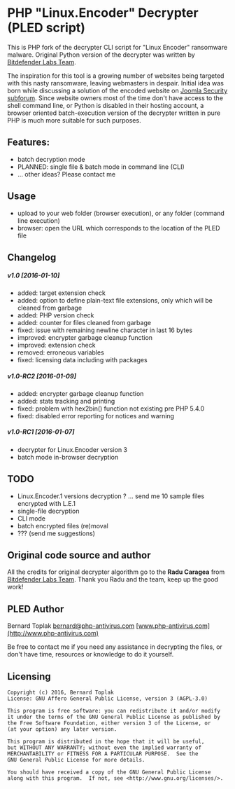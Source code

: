 #  PHP "Linux.Encoder" Decrypter (PLED script)

This is PHP fork of the decrypter CLI script for "Linux Encoder" ransomware malware.
Original Python version of the decrypter was written by [Bitdefender Labs Team](https://labs.bitdefender.com/2016/01/third-iteration-of-linux-ransomware-still-not-ready-for-prime-time/).

The inspiration for this tool is a growing number of websites being targeted with 
this nasty ransomware, leaving webmasters in despair. Initial idea was born while
discussing a solution of the encoded website on [Joomla Security subforum](http://forum.joomla.org/viewtopic.php?f=714&t=903398).
Since website owners most of the time don't have access to the shell command line, 
or Python is disabled in their hosting account, a browser oriented batch-execution 
version of the decrypter written in pure PHP is much more suitable for such purposes.


## Features:
* batch decryption mode
* PLANNED: single file & batch mode in command line (CLI)
* ... other ideas? Please contact me

## Usage
* upload to your web folder (browser execution), or any folder (command line execution)
* browser: open the URL which corresponds to the location of the PLED file


## Changelog
##### v1.0	[2016-01-10]
* added: target extension check
* added: option to define plain-text file extensions, only which will be cleaned from garbage
* added: PHP version check
* added: counter for files cleaned from garbage
* fixed: issue with remaining newline character in last 16 bytes
* improved: encrypter garbage cleanup function
* improved: extension check
* removed: erroneous variables
* fixed: licensing data including with packages

##### v1.0-RC2	[2016-01-09]
* added: encrypter garbage cleanup function
* added: stats tracking and printing
* fixed: problem with hex2bin() function not existing pre PHP 5.4.0
* fixed: disabled error reporting for notices and warning

##### v1.0-RC1	[2016-01-07]
* decrypter for Linux.Encoder version 3
* batch mode in-browser decryption


## TODO
* Linux.Encoder.1 versions decryption ? ... send me 10 sample files encrypted with L.E.1
* single-file decryption
* CLI mode
* batch encrypted files (re)moval
* ??? (send me suggestions)


## Original code source and author
All the credits for original decrypter algorithm go to the **Radu Caragea** from [Bitdefender Labs Team](https://labs.bitdefender.com/2016/01/third-iteration-of-linux-ransomware-still-not-ready-for-prime-time/).
Thank you Radu and the team, keep up the good work!


## PLED Author
Bernard Toplak bernard@php-antivirus.com
[www.php-antivirus.com](http://www.php-antivirus.com)

Be free to contact me if you need any assistance in decrypting the files, 
or don't have time, resources or knowledge to do it yourself.

## Licensing
    
    Copyright (c) 2016, Bernard Toplak
    License: GNU Affero General Public License, version 3 (AGPL-3.0)

    This program is free software: you can redistribute it and/or modify
    it under the terms of the GNU General Public License as published by
    the Free Software Foundation, either version 3 of the License, or
    (at your option) any later version.

    This program is distributed in the hope that it will be useful,
    but WITHOUT ANY WARRANTY; without even the implied warranty of
    MERCHANTABILITY or FITNESS FOR A PARTICULAR PURPOSE.  See the
    GNU General Public License for more details.

    You should have received a copy of the GNU General Public License
    along with this program.  If not, see <http://www.gnu.org/licenses/>.